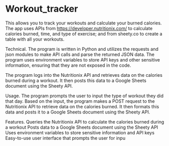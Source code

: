 # Workout_tracker
This allows you to track your workouts and calculate your burned calories. 
The app uses APIs from https://developer.nutritionix.com/ to calculate calories burned, time, 
and type of exercise; and from sheety.co to create a table with all your workouts.

Technical.
The program is written in Python and utilizes the requests and json modules to make API calls and parse the returned JSON data. 
The program uses environment variables to store API keys and other sensitive information, ensuring that they are not exposed in the code.

The program logs into the Nutritionix API and retrieves data on the calories burned during a workout. 
It then posts this data to a Google Sheets document using the Sheety API.

Usage.
The program prompts the user to input the type of workout they did that day. Based on the input, the program makes a 
POST request to the Nutritionix API to retrieve data on the calories burned. 
It then formats this data and posts it to a Google Sheets document using the Sheety API.

Features.
Queries the Nutritionix API to calculate the calories burned during a workout
Posts data to a Google Sheets document using the Sheety API
Uses environment variables to store sensitive information and API keys
Easy-to-use user interface that prompts the user for inpu
